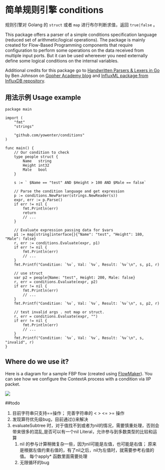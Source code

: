 # 简单规则引擎 conditions

规则引擎对 Golang 的 `struct` 或者 `map` 进行布尔判断求值，返回 `true|false` 。


This package offers a parser of a simple conditions specification language (reduced set of arithmetic/logical operations). The package is mainly created for Flow-Based Programming components that require configuration to perform some operations on the data received from multiple input ports. But it can be used whereever you need externally define some logical conditions on the internal variables.

Additional credits for this package go to [Handwritten Parsers & Lexers in Go](http://blog.gopheracademy.com/advent-2014/parsers-lexers/) by Ben Johnson on [Gopher Academy blog](http://blog.gopheracademy.com) and [InfluxML package from InfluxDB repository](https://github.com/influxdb/influxdb/tree/master/influxql).

## 用法示例 Usage example 
```
package main

import (
	"fmt"
	"strings"

	"github.com/yowenter/conditions"
)

func main() {
	// Our condition to check
	type people struct {
		Name   string
		Height int32
		Male   bool
	}

	s := ` $Name == "test" AND $Height > 100 AND $Male == false`

	// Parse the condition language and get expression
	p := conditions.NewParser(strings.NewReader(s))
	expr, err := p.Parse()
	if err != nil {
		fmt.Println(err)
		return
		// ...
	}

	// Evaluate expression passing data for $vars
	p1 := map[string]interface{}{"Name": "test", "Height": 180, "Male": false}
	r, err := conditions.Evaluate(expr, p1)
	if err != nil {
		fmt.Println(err)
		// ...
	}
	fmt.Printf("Condition: `%v`, Val: `%v`, Result: `%v`\n", s, p1, r)

	// use struct
	var p2 = people{Name: "test", Height: 200, Male: false}
	r, err = conditions.Evaluate(expr, p2)
	if err != nil {
		fmt.Println(err)
		// ...
	}
	fmt.Printf("Condition: `%v`, Val: `%v`, Result: `%v`\n", s, p2, r)

	// test invalid args . not map or struct.
	r, err = conditions.Evaluate(expr, "")
	if err != nil {
		fmt.Println(err)
		// ...
	}
	fmt.Printf("Condition: `%v`, Val: `%v`, Result: `%v`\n", s, "invalid", r)
}

```

## Where do we use it?

Here is a diagram for a sample FBP flow (created using [FlowMaker](https://github.com/cascades-fbp/flowmaker)). You can see how we configure the ContextA process with a condition via IIP packet.

![](https://raw.githubusercontent.com/yowenter/conditions/master/Example.png)

##todo
1. 目前字符串只支持==操作； 完善字符串的 < > <=  >= 操作
1. 发现算符优先级bug，目前通过()来解决
1. evaluateSubtree 时，对于值找不到或者为nil的情况，需要慎重处理，否则会带来很多的混乱,是否可以有一个nil Literal，允许参与到多数类型的比较和运算
    1. nil 的参与计算稍微复杂一些，因为nil可能是左值，也可能是右值； 原来是根据左值约束右值的，有了nil之后，nil为左值时，就需要参考右值的值。
        每个apply* 函数里面需要处理
    1. 无限循环的bug

